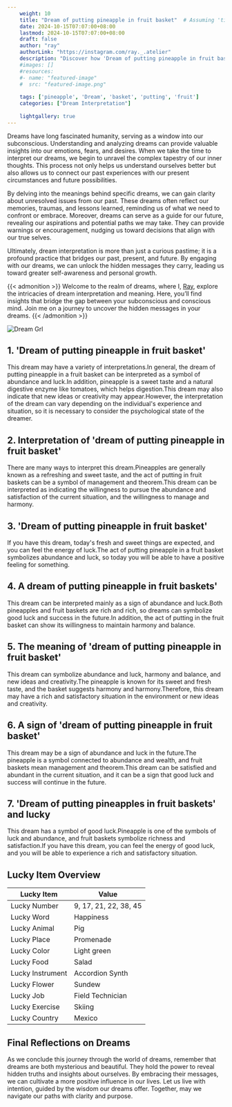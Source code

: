 ```yaml
---
    weight: 10
    title: "Dream of putting pineapple in fruit basket"  # Assuming 'title' column exists
    date: 2024-10-15T07:07:00+08:00
    lastmod: 2024-10-15T07:07:00+08:00
    draft: false
    author: "ray"
    authorLink: "https://instagram.com/ray._.atelier"
    description: "Discover how 'Dream of putting pineapple in fruit basket' can interpret your future and uncover its significant meanings in your life."
    #images: []
    #resources:
    #- name: "featured-image"
    #  src: "featured-image.png"
    
    tags: ['pineapple', 'Dream', 'basket', 'putting', 'fruit']
    categories: ["Dream Interpretation"]
    
    lightgallery: true
---
```

    
Dreams have long fascinated humanity, serving as a window into our subconscious. Understanding and analyzing dreams can provide valuable insights into our emotions, fears, and desires. When we take the time to interpret our dreams, we begin to unravel the complex tapestry of our inner thoughts. This process not only helps us understand ourselves better but also allows us to connect our past experiences with our present circumstances and future possibilities.

By delving into the meanings behind specific dreams, we can gain clarity about unresolved issues from our past. These dreams often reflect our memories, traumas, and lessons learned, reminding us of what we need to confront or embrace. Moreover, dreams can serve as a guide for our future, revealing our aspirations and potential paths we may take. They can provide warnings or encouragement, nudging us toward decisions that align with our true selves.

Ultimately, dream interpretation is more than just a curious pastime; it is a profound practice that bridges our past, present, and future. By engaging with our dreams, we can unlock the hidden messages they carry, leading us toward greater self-awareness and personal growth.

{{< admonition >}}
Welcome to the realm of dreams, where I, [Ray](https://instagram.com/ray._.atelier), explore the intricacies of dream interpretation and meaning. Here, you’ll find insights that bridge the gap between your subconscious and conscious mind. Join me on a journey to uncover the hidden messages in your dreams.
{{< /admonition >}}

![Dream Grl](https://cdn.pixabay.com/photo/2017/11/02/03/35/gothic-2910057_1280.jpg "Dream Grl")

## 1. 'Dream of putting pineapple in fruit basket'
This dream may have a variety of interpretations.In general, the dream of putting pineapple in a fruit basket can be interpreted as a symbol of abundance and luck.In addition, pineapple is a sweet taste and a natural digestive enzyme like tomatoes, which helps digestion.This dream may also indicate that new ideas or creativity may appear.However, the interpretation of the dream can vary depending on the individual's experience and situation, so it is necessary to consider the psychological state of the dreamer.

## 2. Interpretation of 'dream of putting pineapple in fruit basket'
There are many ways to interpret this dream.Pineapples are generally known as a refreshing and sweet taste, and the act of putting in fruit baskets can be a symbol of management and theorem.This dream can be interpreted as indicating the willingness to pursue the abundance and satisfaction of the current situation, and the willingness to manage and harmony.

## 3. 'Dream of putting pineapple in fruit basket'
If you have this dream, today's fresh and sweet things are expected, and you can feel the energy of luck.The act of putting pineapple in a fruit basket symbolizes abundance and luck, so today you will be able to have a positive feeling for something.

## 4. A dream of putting pineapple in fruit baskets'
This dream can be interpreted mainly as a sign of abundance and luck.Both pineapples and fruit baskets are rich and rich, so dreams can symbolize good luck and success in the future.In addition, the act of putting in the fruit basket can show its willingness to maintain harmony and balance.

## 5. The meaning of 'dream of putting pineapple in fruit basket'
This dream can symbolize abundance and luck, harmony and balance, and new ideas and creativity.The pineapple is known for its sweet and fresh taste, and the basket suggests harmony and harmony.Therefore, this dream may have a rich and satisfactory situation in the environment or new ideas and creativity.

## 6. A sign of 'dream of putting pineapple in fruit basket'
This dream may be a sign of abundance and luck in the future.The pineapple is a symbol connected to abundance and wealth, and fruit baskets mean management and theorem.This dream can be satisfied and abundant in the current situation, and it can be a sign that good luck and success will continue in the future.

## 7. 'Dream of putting pineapples in fruit baskets' and lucky
This dream has a symbol of good luck.Pineapple is one of the symbols of luck and abundance, and fruit baskets symbolize richness and satisfaction.If you have this dream, you can feel the energy of good luck, and you will be able to experience a rich and satisfactory situation.

## Lucky Item Overview
| Lucky Item          | Value              |
|---------------|--------------------|
| Lucky Number        | 9, 17, 21, 22, 38, 45  |
| Lucky Word          | Happiness |
| Lucky Animal        | Pig |
| Lucky Place         | Promenade     |
| Lucky Color         | Light green     |
| Lucky Food          | Salad      |
| Lucky Instrument    | Accordion Synth |
| Lucky Flower        | Sundew    |
| Lucky Job           | Field Technician       |
| Lucky Exercise      | Skiing  |
| Lucky Country       | Mexico    |


##  Final Reflections on Dreams

As we conclude this journey through the world of dreams, remember that dreams are both mysterious and beautiful. They hold the power to reveal hidden truths and insights about ourselves. By embracing their messages, we can cultivate a more positive influence in our lives. Let us live with intention, guided by the wisdom our dreams offer. Together, may we navigate our paths with clarity and purpose.
